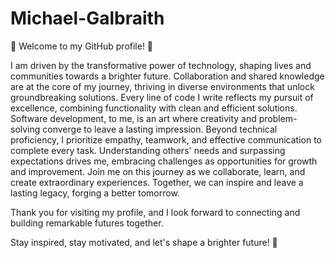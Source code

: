 # Michael-Galbraith

🌟 Welcome to my GitHub profile! 🌟

I am driven by the transformative power of technology, shaping lives and communities towards a brighter future. Collaboration and shared knowledge are at the core of my journey, thriving in diverse environments that unlock groundbreaking solutions. 
Every line of code I write reflects my pursuit of excellence, combining functionality with clean and efficient solutions. Software development, to me, is an art where creativity and problem-solving converge to leave a lasting impression.
Beyond technical proficiency, I prioritize empathy, teamwork, and effective communication to complete every task. Understanding others' needs and surpassing expectations drives me, embracing challenges as opportunities for growth and improvement.
Join me on this journey as we collaborate, learn, and create extraordinary experiences. Together, we can inspire and leave a lasting legacy, forging a better tomorrow.

Thank you for visiting my profile, and I look forward to connecting and building remarkable futures together.

Stay inspired, stay motivated, and let's shape a brighter future! 💫
